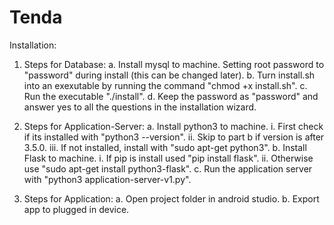 # Tenda

Installation:
1. Steps for Database:
    a. Install mysql to machine. Setting root password to "password" during install (this can be changed later).
    b. Turn install.sh into an exexutable by running the command "chmod +x install.sh".
    c. Run the executable "./install".
    d. Keep the password as "password" and answer yes to all the questions in the installation wizard.
 
2. Steps for Application-Server:
    a. Install python3 to machine. 
        i. First check if its installed with "python3 --version".
        ii. Skip to part b if version is after 3.5.0.
        iii. If not installed, install with "sudo apt-get python3".
    b. Install Flask to machine.
        i. If pip is install used "pip install flask".
        ii. Otherwise use "sudo apt-get install python3-flask".
    c. Run the application server with "python3 application-server-v1.py".
  
3. Steps for Application:
    a. Open project folder in android studio.
    b. Export app to plugged in device.
  
